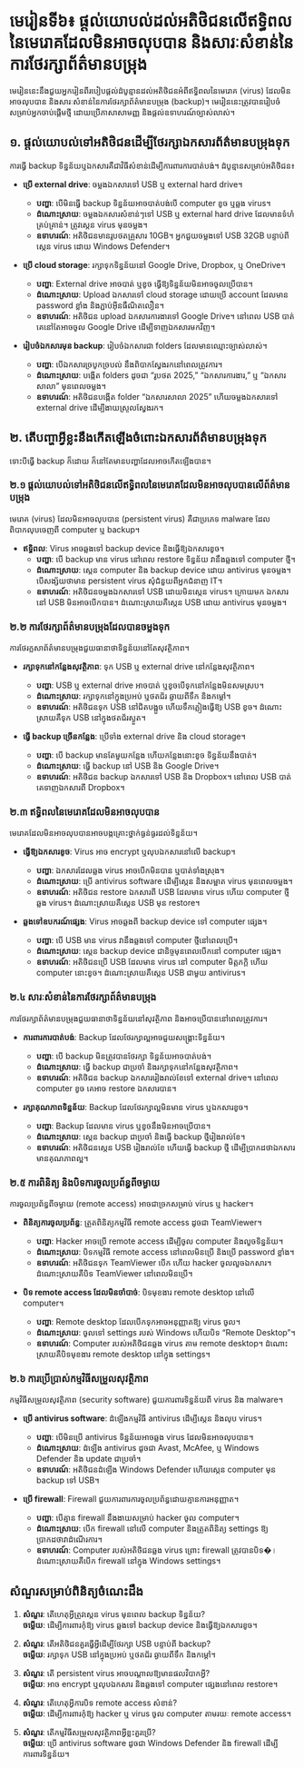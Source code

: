 # មេរៀនទី៦៖ ផ្តល់យោបល់ដល់អតិថិជនលើឥទ្ធិពលនៃមេរោគដែលមិនអាចលុបបាន និងសារៈសំខាន់នៃការថែរក្សាព័ត៌មានបម្រុង

មេរៀននេះនឹងជួយអ្នករៀនពីរបៀបផ្តល់ដំបូន្មានដល់អតិថិជនអំពីឥទ្ធិពលនៃមេរោគ (virus) ដែលមិនអាចលុបបាន និងសារៈសំខាន់នៃការថែរក្សាព័ត៌មានបម្រុង (backup)។ មេរៀននេះត្រូវបានរៀបចំសម្រាប់អ្នកចាប់ផ្តើមថ្មី ដោយប្រើភាសាសាមញ្ញ និងផ្តល់ឧទាហរណ៍ច្បាស់លាស់។

## ១. ផ្តល់យោបល់ទៅអតិថិជនដើម្បីថែរក្សាឯកសារព័ត៌មានបម្រុងទុក
ការធ្វើ backup ទិន្នន័យឬឯកសារគឺជាវិធីសំខាន់ដើម្បីការពារការបាត់បង់។ ដំបូន្មានសម្រាប់អតិថិជន៖

- **ប្រើ external drive**: ចម្លងឯកសារទៅ USB ឬ external hard drive។  
  - **បញ្ហា**: បើមិនធ្វើ backup ទិន្នន័យអាចបាត់បង់បើ computer ខូច ឬឆ្លង virus។  
  - **ដំណោះស្រាយ**: ចម្លងឯកសារសំខាន់ៗទៅ USB ឬ external hard drive ដែលមានទំហំគ្រប់គ្រាន់។ ត្រូវស្កេន virus មុនចម្លង។  
  - **ឧទាហរណ៍**: អតិថិជនមានរូបថតគ្រួសារ 10GB។ អ្នកជួយចម្លងទៅ USB 32GB បន្ទាប់ពីស្កេន virus ដោយ Windows Defender។  

- **ប្រើ cloud storage**: រក្សាទុកទិន្នន័យនៅ Google Drive, Dropbox, ឬ OneDrive។  
  - **បញ្ហា**: External drive អាចបាត់ ឬខូច ធ្វើឱ្យទិន្នន័យមិនអាចចូលប្រើបាន។  
  - **ដំណោះស្រាយ**: Upload ឯកសារទៅ cloud storage ដោយប្រើ account ដែលមាន password ខ្លាំង និងភ្ជាប់អ៊ីនធឺណិតលឿន។  
  - **ឧទាហរណ៍**: អតិថិជន upload ឯកសារការងារទៅ Google Drive។ នៅពេល USB បាត់ គេនៅតែអាចចូល Google Drive ដើម្បីទាញឯកសារមកវិញ។  

- **រៀបចំឯកសារមុន backup**: រៀបចំឯកសារជា folders ដែលមានឈ្មោះច្បាស់លាស់។  
  - **បញ្ហា**: បើឯកសារច្របូកច្របល់ នឹងពិបាកស្វែងរកនៅពេលត្រូវការ។  
  - **ដំណោះស្រាយ**: បង្កើត folders ដូចជា “រូបថត 2025,” “ឯកសារការងារ,” ឬ “ឯកសារសាលា” មុនពេលចម្លង។  
  - **ឧទាហរណ៍**: អតិថិជនបង្កើត folder “ឯកសារសាលា 2025” ហើយចម្លងឯកសារទៅ external drive ដើម្បីងាយស្រួលស្វែងរក។  

## ២. តើបញ្ហាអ្វីខ្លះនឹងកើតឡើងចំពោះឯកសារព័ត៌មានបម្រុងទុក
ទោះបីធ្វើ backup ក៏ដោយ ក៏នៅតែមានបញ្ហាដែលអាចកើតឡើងបាន។  

### ២.១ ផ្តល់យោបល់ទៅអតិថិជនលើឥទ្ធិពលនៃមេរោគដែលមិនអាចលុបបានលើព័ត៌មានបម្រុង
មេរោគ (virus) ដែលមិនអាចលុបបាន (persistent virus) គឺជាប្រភេទ malware ដែលពិបាកលុបចេញពី computer ឬ backup។  

- **ឥទ្ធិពល**: Virus អាចឆ្លងទៅ backup device និងធ្វើឱ្យឯកសារខូច។  
  - **បញ្ហា**: បើ backup មាន virus នៅពេល restore ទិន្នន័យ វានឹងឆ្លងទៅ computer ថ្មី។  
  - **ដំណោះស្រាយ**: ស្កេន computer និង backup device ដោយ antivirus មុនចម្លង។ បើសង្ស័យថាមាន persistent virus សុំជំនួយពីអ្នកជំនាញ IT។  
  - **ឧទាហរណ៍**: អតិថិជនចម្លងឯកសារទៅ USB ដោយមិនស្កេន virus។ ក្រោយមក ឯកសារនៅ USB មិនអាចបើកបាន។ ដំណោះស្រាយគឺស្កេន USB ដោយ antivirus មុនចម្លង។  

### ២.២ ការថែរក្សាព័ត៌មានបម្រុងដែលបានចម្លងទុក
ការថែរក្លសាព័ត៌មានបម្រុងជួយធានាថាទិន្នន័យនៅតែសុវត្ថិភាព។  

- **រក្សាទុកនៅកន្លែងសុវត្ថិភាព**: ទុក USB ឬ external drive នៅកន្លែងសុវត្ថិភាព។  
  - **បញ្ហា**: USB ឬ external drive អាចបាត់ ឬខូចបើទុកនៅកន្លែងមិនសមស្រប។  
  - **ដំណោះស្រាយ**: រក្សាទុកនៅក្នុងប្រអប់ ឬថតជ័រ ឆ្ងាយពីទឹក និងកម្តៅ។  
  - **ឧទាហរណ៍**: អតិថិជនទុក USB នៅជិតបង្អួច ហើយទឹកភ្លៀងធ្វើឱ្យ USB ខូច។ ដំណោះស្រាយគឺទុក USB នៅក្នុងថតជ័រស្ងួត។  

- **ធ្វើ backup ច្រើនកន្លែង**: ប្រើទាំង external drive និង cloud storage។  
  - **បញ្ហា**: បើ backup មានតែមួយកន្លែង ហើយកន្លែងនោះខូច ទិន្នន័យនឹងបាត់។  
  - **ដំណោះស្រាយ**: ធ្វើ backup នៅ USB និង Google Drive។  
  - **ឧទាហរណ៍**: អតិថិជន backup ឯកសារទៅ USB និង Dropbox។ នៅពេល USB បាត់ គេទាញឯកសារពី Dropbox។  

### ២.៣ ឥទ្ធិពលនៃមេរោគដែលមិនអាចលុបបាន
មេរោគដែលមិនអាចលុបបានអាចបង្កគ្រោះថ្នាក់ធ្ងន់ធ្ងរដល់ទិន្នន័យ។  

- **ធ្វើឱ្យឯកសារខូច**: Virus អាច encrypt ឬលុបឯកសារនៅលើ backup។  
  - **បញ្ហា**: ឯកសារដែលឆ្លង virus អាចបើកមិនបាន ឬបាត់ទាំងស្រុង។  
  - **ដំណោះស្រាយ**: ប្រើ antivirus software ដើម្បីស្កេន និងសម្អាត virus មុនពេលចម្លង។  
  - **ឧទាហរណ៍**: អតិថិជន restore ឯកសារពី USB ដែលមាន virus ហើយ computer ថ្មីឆ្លង virus។ ដំណោះស្រាយគឺស្កេន USB មុន restore។  

- **ឆ្លងទៅឧបករណ៍ផ្សេង**: Virus អាចឆ្លងពី backup device ទៅ computer ផ្សេង។  
  - **បញ្ហា**: បើ USB មាន virus វានឹងឆ្លងទៅ computer ថ្មីនៅពេលប្រើ។  
  - **ដំណោះស្រាយ**: ស្កេន backup device ជានិច្ចមុនពេលបើកនៅ computer ផ្សេង។  
  - **ឧទាហរណ៍**: អតិថិជនប្រើ USB ដែលមាន virus នៅ computer មិត្តភក្តិ ហើយ computer នោះខូច។ ដំណោះស្រាយគឺស្កេន USB ជាមួយ antivirus។  

### ២.៤ សារៈសំខាន់នៃការថែរក្សាព័ត៌មានបម្រុង
ការថែរក្សាព័ត៌មានបម្រុងជួយធានាថាទិន្នន័យនៅសុវត្ថិភាព និងអាចប្រើបាននៅពេលត្រូវការ។  

- **ការពារការបាត់បង់**: Backup ដែលថែរក្សាល្អអាចជួយសង្គ្រោះទិន្នន័យ។  
  - **បញ្ហា**: បើ backup មិនត្រូវបានថែរក្សា ទិន្នន័យអាចបាត់បង់។  
  - **ដំណោះស្រាយ**: ធ្វើ backup ជាប្រចាំ និងរក្សាទុកនៅកន្លែងសុវត្ថិភាព។  
  - **ឧទាហរណ៍**: អតិថិជន backup ឯកសាររៀងរាល់ខែទៅ external drive។ នៅពេល computer ខូច គេអាច restore ឯកសារបាន។  

- **រក្សាគុណភាពទិន្នន័យ**: Backup ដែលថែរក្សាល្អមិនមាន virus ឬឯកសារខូច។  
  - **បញ្ហា**: Backup ដែលមាន virus ឬខូចនឹងមិនអាចប្រើបាន។  
  - **ដំណោះស្រាយ**: ស្កេន backup ជាប្រចាំ និងធ្វើ backup ថ្មីរៀងរាល់ខែ។  
  - **ឧទាហរណ៍**: អតិថិជនស្កេន USB រៀងរាល់ខែ ហើយធ្វើ backup ថ្មី ដើម្បីប្រាកដថាឯកសារមានគុណភាពល្អ។  

### ២.៥ ការពិនិត្យ និងបិទការចូលប្រព័ន្ធពីចម្ងាយ
ការចូលប្រព័ន្ធពីចម្ងាយ (remote access) អាចជាច្រកសម្រាប់ virus ឬ hacker។  

- **ពិនិត្យការចូលប្រព័ន្ធ**: ត្រួតពិនិត្យកម្មវិធី remote access ដូចជា TeamViewer។  
  - **បញ្ហា**: Hacker អាចប្រើ remote access ដើម្បីចូល computer និងលួចទិន្នន័យ។  
  - **ដំណោះស្រាយ**: បិទកម្មវិធី remote access នៅពេលមិនប្រើ និងប្រើ password ខ្លាំង។  
  - **ឧទាហរណ៍**: អតិថិជនទុក TeamViewer បើក ហើយ hacker ចូលលួចឯកសារ។ ដំណោះស្រាយគឺបិទ TeamViewer នៅពេលមិនប្រើ។  

- **បិទ remote access ដែលមិនចាំបាច់**: បិទមុខងារ remote desktop នៅលើ computer។  
  - **បញ្ហា**: Remote desktop ដែលបើកទុកអាចអនុញ្ញាតឱ្យ virus ចូល។  
  - **ដំណោះស្រាយ**: ចូលទៅ settings របស់ Windows ហើយបិទ “Remote Desktop”។  
  - **ឧទាហរណ៍**: Computer របស់អតិថិជនឆ្លង virus តាម remote desktop។ ដំណោះស្រាយគឺបិទមុខងារ remote desktop នៅក្នុង settings។  

### ២.៦ ការប្រើប្រាស់កម្មវិធីសម្រួលសុវត្ថិភាព
កម្មវិធីសម្រួលសុវត្ថិភាព (security software) ជួយការពារទិន្នន័យពី virus និង malware។  

- **ប្រើ antivirus software**: ដំឡើងកម្មវិធី antivirus ដើម្បីស្កេន និងលុប virus។  
  - **បញ្ហា**: បើមិនប្រើ antivirus ទិន្នន័យអាចឆ្លង virus ដែលមិនអាចលុបបាន។  
  - **ដំណោះស្រាយ**: ដំឡើង antivirus ដូចជា Avast, McAfee, ឬ Windows Defender និង update ជាប្រចាំ។  
  - **ឧទាហរណ៍**: អតិថិជនដំឡើង Windows Defender ហើយស្កេន computer មុន backup ទៅ USB។  

- **ប្រើ firewall**: Firewall ជួយការពារការចូលប្រព័ន្ធដោយគ្មានការអនុញ្ញាត។  
  - **បញ្ហា**: បើគ្មាន firewall នឹងងាយសម្រាប់ hacker ចូល computer។  
  - **ដំណោះស្រាយ**: បើក firewall នៅលើ computer និងត្រួតពិនិត្យ settings ឱ្យប្រាកដថាវាដំណើរការ។  
  - **ឧទាហរណ៍**: Computer របស់អតិថិជនឆ្លង virus ព្រោះ firewall ត្រូវបានបិទ�। ដំណោះស្រាយគឺបើក firewall នៅក្នុង Windows settings។  

## សំណួរសម្រាប់ពិនិត្យចំណេះដឹង
1. **សំណួរ**: តើហេតុអ្វីត្រូវស្កេន virus មុនពេល backup ទិន្នន័យ?  
   **ចម្លើយ**: ដើម្បីការពារកុំឱ្យ virus ឆ្លងទៅ backup device និងធ្វើឱ្យឯកសារខូច។  

2. **សំណួរ**: តើអតិថិជនគួរធ្វើអ្វីដើម្បីថែរក្សា USB បន្ទាប់ពី backup?  
   **ចម្លើយ**: រក្សាទុក USB នៅក្នុងប្រអប់ ឬថតជ័រ ឆ្ងាយពីទឹក និងកម្តៅ។  

3. **សំណួរ**: តើ persistent virus អាចបណ្តាលឱ្យមានផលវិបាកអ្វី?  
   **ចម្លើយ**: អាច encrypt ឬលុបឯកសារ និងឆ្លងទៅ computer ផ្សេងនៅពេល restore។  

4. **សំណួរ**: តើហេតុអ្វីការបិទ remote access សំខាន់?  
   **ចម្លើយ**: ដើម្បីការពារកុំឱ្យ hacker ឬ virus ចូល computer តាមរយៈ remote access។  

5. **សំណួរ**: តើកម្មវិធីសម្រួលសុវត្ថិភាពអ្វីខ្លះគួរប្រើ?  
   **ចម្លើយ**: ប្រើ antivirus software ដូចជា Windows Defender និង firewall ដើម្បីការពារទិន្នន័យ។
